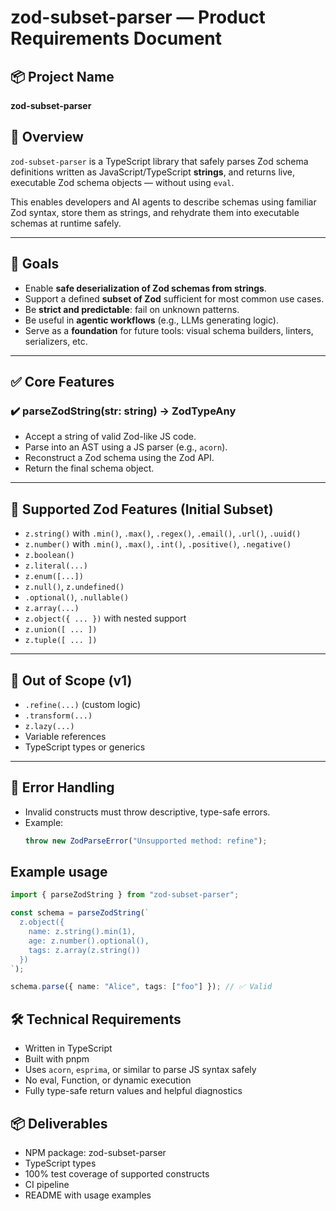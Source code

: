 # zod-subset-parser — Product Requirements Document

## 📦 Project Name
**zod-subset-parser**

## 🧠 Overview
`zod-subset-parser` is a TypeScript library that safely parses Zod schema definitions written as JavaScript/TypeScript **strings**, and returns live, executable Zod schema objects — without using `eval`.

This enables developers and AI agents to describe schemas using familiar Zod syntax, store them as strings, and rehydrate them into executable schemas at runtime safely.

---

## 🎯 Goals

- Enable **safe deserialization of Zod schemas from strings**.
- Support a defined **subset of Zod** sufficient for most common use cases.
- Be **strict and predictable**: fail on unknown patterns.
- Be useful in **agentic workflows** (e.g., LLMs generating logic).
- Serve as a **foundation** for future tools: visual schema builders, linters, serializers, etc.

---

## ✅ Core Features

### ✔️ parseZodString(str: string) → ZodTypeAny

- Accept a string of valid Zod-like JS code.
- Parse into an AST using a JS parser (e.g., `acorn`).
- Reconstruct a Zod schema using the Zod API.
- Return the final schema object.

---

## 📘 Supported Zod Features (Initial Subset)

- `z.string()` with `.min()`, `.max()`, `.regex()`, `.email()`, `.url()`, `.uuid()`
- `z.number()` with `.min()`, `.max()`, `.int()`, `.positive()`, `.negative()`
- `z.boolean()`
- `z.literal(...)`
- `z.enum([...])`
- `z.null()`, `z.undefined()`
- `.optional()`, `.nullable()`
- `z.array(...)`
- `z.object({ ... })` with nested support
- `z.union([ ... ])`
- `z.tuple([ ... ])`

---

## 🛑 Out of Scope (v1)

- `.refine(...)` (custom logic)
- `.transform(...)`
- `z.lazy(...)`
- Variable references
- TypeScript types or generics

---

## 🧪 Error Handling

- Invalid constructs must throw descriptive, type-safe errors.
- Example:
  ```ts
  throw new ZodParseError("Unsupported method: refine");
  ```

## Example usage

```ts
import { parseZodString } from "zod-subset-parser";

const schema = parseZodString(`
  z.object({
    name: z.string().min(1),
    age: z.number().optional(),
    tags: z.array(z.string())
  })
`);

schema.parse({ name: "Alice", tags: ["foo"] }); // ✅ Valid
```

## 🛠 Technical Requirements

- Written in TypeScript
- Built with pnpm
- Uses `acorn`, `esprima`, or similar to parse JS syntax safely
- No eval, Function, or dynamic execution
- Fully type-safe return values and helpful diagnostics

## 📦 Deliverables

- NPM package: zod-subset-parser
- TypeScript types
- 100% test coverage of supported constructs
- CI pipeline
- README with usage examples